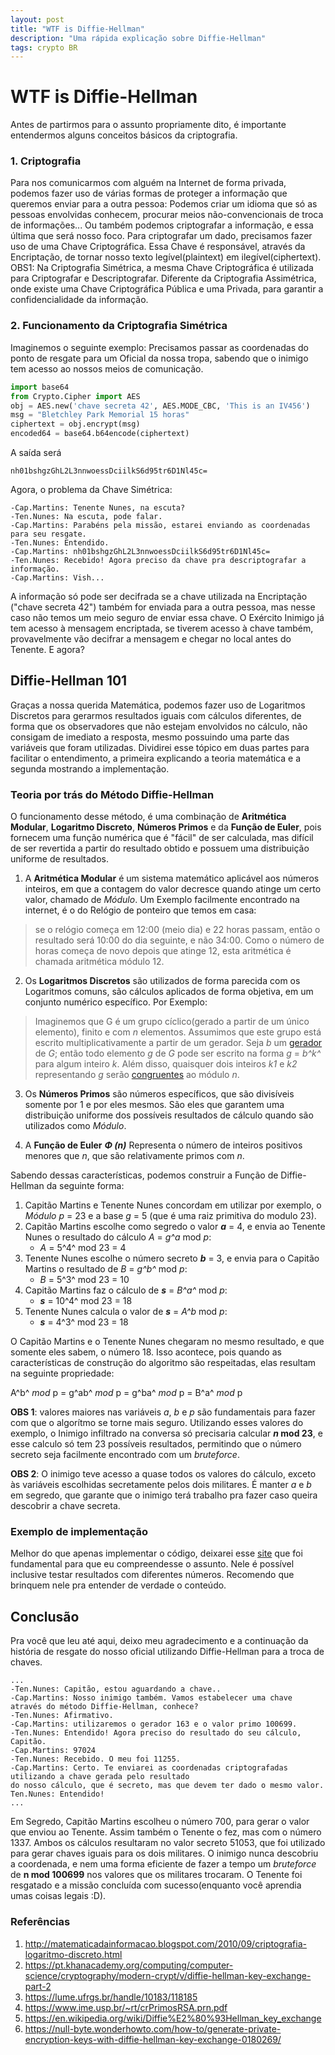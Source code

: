 ```yaml
---
layout: post
title: "WTF is Diffie-Hellman"
description: "Uma rápida explicação sobre Diffie-Hellman"
tags: crypto BR
---
```



# WTF is Diffie-Hellman


Antes de partirmos para o assunto propriamente dito, é importante entendermos alguns conceitos básicos da criptografia.

### 1. Criptografia
Para nos comunicarmos com alguém na Internet de forma privada, podemos fazer uso de várias formas de proteger a informação que queremos enviar para a outra pessoa: Podemos criar um idioma que só as pessoas envolvidas conhecem, procurar meios não-convencionais de troca de informações... Ou também podemos criptografar a informação, e essa última que será nosso foco.
Para criptografar um dado, precisamos fazer uso de uma Chave Criptográfica. Essa Chave é responsável, através da Encriptação, de tornar nosso texto legível(plaintext) em ilegível(ciphertext).
OBS1: Na Criptografia Simétrica, a mesma Chave Criptográfica é utilizada para Criptografar e Descriptografar. Diferente da Criptografia Assimétrica, onde existe uma Chave Criptográfica Pública e uma Privada, para garantir a confidencialidade da informação.

### 2. Funcionamento da Criptografia Simétrica
Imaginemos o seguinte exemplo: Precisamos passar as coordenadas do ponto de resgate para um Oficial da nossa tropa, sabendo que o inimigo tem acesso ao nossos meios de comunicação.
``` python
import base64
from Crypto.Cipher import AES
obj = AES.new('chave secreta 42', AES.MODE_CBC, 'This is an IV456')
msg = "Bletchley Park Memorial 15 horas"
ciphertext = obj.encrypt(msg)
encoded64 = base64.b64encode(ciphertext)
```

A saída será

    nh01bshgzGhL2L3nnwoessDciilkS6d95tr6D1Nl45c=

Agora, o problema da Chave Simétrica:
```
-Cap.Martins: Tenente Nunes, na escuta?
-Ten.Nunes: Na escuta, pode falar.
-Cap.Martins: Parabéns pela missão, estarei enviando as coordenadas para seu resgate.
-Ten.Nunes: Entendido.
-Cap.Martins: nh01bshgzGhL2L3nnwoessDciilkS6d95tr6D1Nl45c=
-Ten.Nunes: Recebido! Agora preciso da chave pra descriptografar a informação.
-Cap.Martins: Vish...
```
A informação só pode ser decifrada se a chave utilizada na Encriptação ("chave secreta 42") também for enviada para a outra pessoa, mas nesse caso não temos um meio seguro de enviar essa chave. O Exército Inimigo já tem acesso à mensagem encriptada, se tiverem acesso à chave também, provavelmente vão decifrar a mensagem e chegar no local antes do Tenente. 
E agora?

## Diffie-Hellman 101
Graças a nossa querida Matemática, podemos fazer uso de Logaritmos Discretos para gerarmos resultados iguais com cálculos diferentes, de forma que os observadores que não estejam envolvidos no cálculo, não consigam de imediato a resposta, mesmo possuindo uma parte das variáveis que foram utilizadas. Dividirei esse tópico em duas partes para facilitar o entendimento, a primeira explicando a teoria matemática e a segunda mostrando a implementação.

### Teoria por trás do Método Diffie-Hellman
O funcionamento desse método, é uma combinação de **Aritmética Modular**, **Logaritmo Discreto**, **Números Primos** e da **Função de Euler**, pois fornecem uma função numérica que é "fácil" de ser calculada, mas difícil de ser revertida a partir do resultado obtido e possuem uma distribuição uniforme de resultados.

 1.  A **Aritmética Modular** é um sistema matemático aplicável aos números inteiros, em que a contagem do valor decresce quando atinge um certo valor, chamado de _Módulo_.
Um Exemplo facilmente encontrado na internet, é o do Relógio de ponteiro que temos em casa:

> se o relógio começa em 12:00 (meio dia) e 22 horas passam, então o resultado será 10:00 do dia seguinte, e não 34:00. Como o número de horas começa de novo depois que atinge 12, esta aritmética é chamada aritmética módulo 12.


2. Os **Logaritmos Discretos** são utilizados de forma parecida com os Logaritmos comuns, são cálculos aplicados de forma objetiva, em um conjunto numérico específico. Por Exemplo:

>  Imaginemos que G é um grupo cíclico(gerado a partir de um único elemento), finito e com _n_ elementos. 
>  Assumimos que este grupo está escrito multiplicativamente a partir de um gerador. 
>  Seja _b_ um [gerador](https://pt.wikipedia.org/wiki/Conjunto_gerador_de_um_grupo "Conjunto gerador de um grupo") de _G_; então todo elemento _g_ de _G_ pode ser escrito na forma _g_ = _b^k^_ para algum inteiro _k_. Além disso, quaisquer dois inteiros _k1_ e _k2_ representando _g_ serão [congruentes](https://pt.wikipedia.org/wiki/Congru%C3%AAncia_(%C3%A1lgebra)) ao módulo _n_.

3.  Os **Números Primos** são números específicos, que são divisíveis somente por 1 e por eles mesmos. São eles que garantem uma distribuição uniforme dos possíveis resultados de cálculo quando são utilizados como _Módulo_.

4. A **Função de Euler** **_Φ (n)_** Representa o número de inteiros positivos menores que _n_, que são relativamente primos com _n_.


Sabendo dessas características, podemos construir a Função de Diffie-Hellman da seguinte forma:
1. Capitão Martins e Tenente Nunes concordam em utilizar por exemplo, o _Módulo_ _p_ = 23 e a base _g_ = 5 (que é uma raiz primitiva do modulo 23).
2.  Capitão Martins escolhe como segredo o valor _**a**_ = 4, e envia ao Tenente Nunes o resultado do cálculo _A_ =  _g^a_ mod _p_:
    -   _A_ = 5^4^ mod 23 = 4
3.  Tenente Nunes escolhe o número secreto _**b**_ = 3, e envia para o Capitão Martins o resultado de _B_ = _g^b^_ mod _p_:
    -   _B_ = 5^3^ mod 23 = 10
4.   Capitão Martins faz o cálculo de _**s**_ = _B^a^_ mod _p_:
      -   _**s**_ = 10^4^ mod 23 = 18
5.  Tenente Nunes calcula o valor de _**s**_ = _A^b_ mod _p_:
    -   _**s**_ = 4^3^ mod 23 = 18
  
O Capitão Martins e o Tenente Nunes chegaram no mesmo resultado, e que somente eles sabem, o número 18.
Isso acontece, pois quando as características de construção do algoritmo são respeitadas, elas resultam na seguinte propriedade:

A^b^ _mod_ p = g^ab^ _mod_ p = g^ba^ _mod_ p = B^a^ _mod_ p

**OBS 1**: valores maiores nas variáveis _a_, _b_ e _p_ são fundamentais para fazer com que o algorítmo se torne mais seguro. Utilizando esses valores do exemplo, o Inimigo infiltrado na conversa só precisaria calcular **_n_ mod 23**, e esse calculo só tem 23 possíveis resultados, permitindo que o número secreto seja facilmente encontrado com um *bruteforce*.

**OBS 2**:  O inimigo teve acesso a quase todos os valores do cálculo, exceto às variáveis escolhidas secretamente pelos dois militares. É manter _a_ e _b_ em segredo, que garante que o inimigo terá trabalho pra fazer caso queira descobrir a chave secreta.

### Exemplo de implementação
Melhor do que apenas implementar o código, deixarei esse [site](https://asecuritysite.com/encryption/diffie_py) que foi fundamental para que eu compreendesse o assunto. Nele é possível inclusive testar resultados com diferentes números. Recomendo que brinquem nele pra entender de verdade o conteúdo.

## Conclusão
Pra você que leu até aqui, deixo meu agradecimento e a continuação da história de resgate do nosso oficial utilizando Diffie-Hellman para a troca de chaves.
```
...
-Ten.Nunes: Capitão, estou aguardando a chave..
-Cap.Martins: Nosso inimigo também. Vamos estabelecer uma chave através do método Diffie-Hellman, conhece?
-Ten.Nunes: Afirmativo.
-Cap.Martins: utilizaremos o gerador 163 e o valor primo 100699.
-Ten.Nunes: Entendido! Agora preciso do resultado do seu cálculo, Capitão.
-Cap.Martins: 97024
-Ten.Nunes: Recebido. O meu foi 11255.
-Cap.Martins: Certo. Te enviarei as coordenadas criptografadas utilizando a chave gerada pelo resultado 
do nosso cálculo, que é secreto, mas que devem ter dado o mesmo valor.
Ten.Nunes: Entendido!
...
```
Em Segredo, Capitão Martins escolheu o número 700, para gerar o valor que enviou ao Tenente. Assim também o Tenente o fez, mas com o número 1337.
Ambos os cálculos resultaram no valor secreto 51053, que foi utilizado para gerar chaves iguais para os dois militares.
O inimigo nunca descobriu a coordenada, e nem uma forma eficiente de fazer a tempo um _bruteforce_ de **n mod 100699**  nos valores que os militares trocaram. O Tenente foi resgatado e a missão concluída com sucesso(enquanto você aprendia umas coisas legais :D).
### Referências
1. http://matematicadainformacao.blogspot.com/2010/09/criptografia-logaritmo-discreto.html
2. https://pt.khanacademy.org/computing/computer-science/cryptography/modern-crypt/v/diffie-hellman-key-exchange-part-2
3. https://lume.ufrgs.br/handle/10183/118185
4. https://www.ime.usp.br/~rt/crPrimosRSA.prn.pdf
5. https://en.wikipedia.org/wiki/Diffie%E2%80%93Hellman_key_exchange
6. https://null-byte.wonderhowto.com/how-to/generate-private-encryption-keys-with-diffie-hellman-key-exchange-0180269/